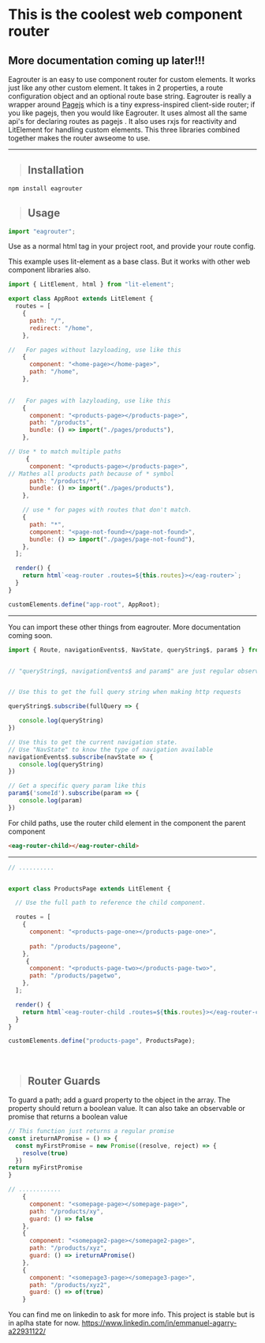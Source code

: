 # This is the coolest web component router

## More documentation coming up later!!!

Eagrouter is an easy to use component router for custom elements. It works just like any other custom element. It takes in 2 properties, a route configuration object and an optional route base string. Eagrouter is really a wrapper around [Pagejs](https://github.com/visionmedia/page.js) which is a tiny express-inspired client-side router; if you like pagejs, then you would like Eagrouter. It uses almost all the same api's for declaring routes as pagejs . It also uses rxjs for reactivity and LitElement for handling custom elements. This three libraries combined together makes the router awseome to use.

---

> ## Installation

<!-- Code blocks -->

```bash
npm install eagrouter
```

> ## Usage


```javascript
import "eagrouter";
```

Use as a normal html tag in your project root, and provide your route config.

This example uses lit-element as a base class. But it works with other web component libraries also.

```javascript
import { LitElement, html } from "lit-element";

export class AppRoot extends LitElement {
  routes = [
    {
      path: "/",
      redirect: "/home",
    },

//   For pages without lazyloading, use like this
    {
      component: "<home-page></home-page>",
      path: "/home",
    },

  
//   For pages with lazyloading, use like this
    {
      component: "<products-page></products-page>",
      path: "/products",
      bundle: () => import("./pages/products"),
    },

// Use * to match multiple paths
     {
      component: "<products-page></products-page>",
// Mathes all products path because of * symbol
      path: "/products/*",
      bundle: () => import("./pages/products"),
    },

    // use * for pages with routes that don't match.
    {
      path: "*",
      component: "<page-not-found></page-not-found>",
      bundle: () => import("./pages/page-not-found"),
    },
  ];

  render() {
    return html`<eag-router .routes=${this.routes}></eag-router>`;
  }
}

customElements.define("app-root", AppRoot);
```

---

You can import these other things from eagrouter. More documentation coming soon.

```javascript
import { Route, navigationEvents$, NavState, queryString$, param$ } from "eagrouter";
```

```javascript

// "queryString$, navigationEvents$ and param$" are just regular observables.


// Use this to get the full query string when making http requests 

queryString$.subscribe(fullQuery => {

   console.log(queryString)
})

// Use this to get the current navigation state. 
// Use "NavState" to know the type of navigation available
navigationEvents$.subscribe(navState => {
   console.log(queryString)
})

// Get a specific query param like this 
param$('someId').subscribe(param => {
   console.log(param)
})

```

For child paths, use the router child element in the component the parent component
```html
<eag-router-child></eag-router-child>
```
---
```javascript
// ..........


export class ProductsPage extends LitElement {

  // Use the full path to reference the child component.

  routes = [
    {
      component: "<products-page-one></products-page-one>",
    
      path: "/products/pageone",
    },
     {
      component: "<products-page-two></products-page-two>",
      path: "/products/pagetwo",
    },
  ];

  render() {
    return html`<eag-router-child .routes=${this.routes}></eag-router-child>`;
  }
}

customElements.define("products-page", ProductsPage);
```
<br>

> ## Router Guards


To guard a path; add a guard property to the object in the array. The property should return a boolean value. It can also take an observable or promise that returns a boolean value

```javascript
// This function just returns a regular promise
const ireturnAPromise = () => {
  const myFirstPromise = new Promise((resolve, reject) => {
    resolve(true) 
  })
return myFirstPromise
}
```

```javascript
// ............
    {
      component: "<somepage-page></somepage-page>",
      path: "/products/xy",
      guard: () => false 
    },
    {
      component: "<somepage2-page></somepage2-page>",
      path: "/products/xyz",
      guard: () => ireturnAPromise()
    },
    {
      component: "<somepage3-page></somepage3-page>",
      path: "/products/xyz2",
      guard: () => of(true)
    }

```

 You can find me on linkedin to ask for more info. This project is stable but is in aplha state for now.
https://www.linkedin.com/in/emmanuel-agarry-a22931122/
